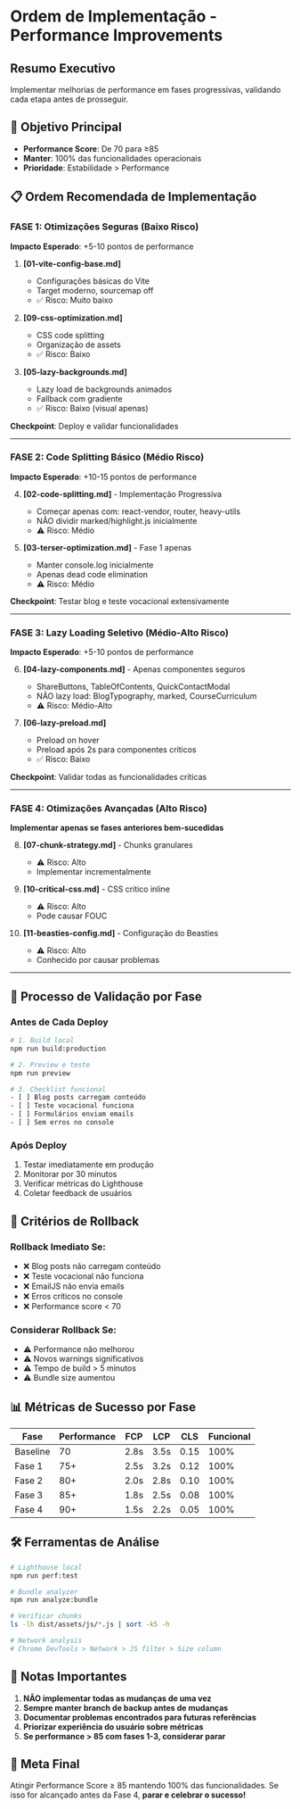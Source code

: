 # Ordem de Implementação - Performance Improvements

## Resumo Executivo
Implementar melhorias de performance em fases progressivas, validando cada etapa antes de prosseguir.

## 🎯 Objetivo Principal
- **Performance Score**: De 70 para ≥85
- **Manter**: 100% das funcionalidades operacionais
- **Prioridade**: Estabilidade > Performance

## 📋 Ordem Recomendada de Implementação

### FASE 1: Otimizações Seguras (Baixo Risco)
**Impacto Esperado**: +5-10 pontos de performance

1. **[01-vite-config-base.md]**
   - Configurações básicas do Vite
   - Target moderno, sourcemap off
   - ✅ Risco: Muito baixo

2. **[09-css-optimization.md]** 
   - CSS code splitting
   - Organização de assets
   - ✅ Risco: Baixo

3. **[05-lazy-backgrounds.md]**
   - Lazy load de backgrounds animados
   - Fallback com gradiente
   - ✅ Risco: Baixo (visual apenas)

**Checkpoint**: Deploy e validar funcionalidades

---

### FASE 2: Code Splitting Básico (Médio Risco)
**Impacto Esperado**: +10-15 pontos de performance

4. **[02-code-splitting.md]** - Implementação Progressiva
   - Começar apenas com: react-vendor, router, heavy-utils
   - NÃO dividir marked/highlight.js inicialmente
   - ⚠️ Risco: Médio

5. **[03-terser-optimization.md]** - Fase 1 apenas
   - Manter console.log inicialmente
   - Apenas dead code elimination
   - ⚠️ Risco: Médio

**Checkpoint**: Testar blog e teste vocacional extensivamente

---

### FASE 3: Lazy Loading Seletivo (Médio-Alto Risco)
**Impacto Esperado**: +5-10 pontos de performance

6. **[04-lazy-components.md]** - Apenas componentes seguros
   - ShareButtons, TableOfContents, QuickContactModal
   - NÃO lazy load: BlogTypography, marked, CourseCurriculum
   - ⚠️ Risco: Médio-Alto

7. **[06-lazy-preload.md]**
   - Preload on hover
   - Preload após 2s para componentes críticos
   - ✅ Risco: Baixo

**Checkpoint**: Validar todas as funcionalidades críticas

---

### FASE 4: Otimizações Avançadas (Alto Risco)
**Implementar apenas se fases anteriores bem-sucedidas**

8. **[07-chunk-strategy.md]** - Chunks granulares
   - ⚠️ Risco: Alto
   - Implementar incrementalmente

9. **[10-critical-css.md]** - CSS crítico inline
   - ⚠️ Risco: Alto
   - Pode causar FOUC

10. **[11-beasties-config.md]** - Configuração do Beasties
    - ⚠️ Risco: Alto
    - Conhecido por causar problemas

---

## 🔄 Processo de Validação por Fase

### Antes de Cada Deploy
```bash
# 1. Build local
npm run build:production

# 2. Preview e teste
npm run preview

# 3. Checklist funcional
- [ ] Blog posts carregam conteúdo
- [ ] Teste vocacional funciona
- [ ] Formulários enviam emails
- [ ] Sem erros no console
```

### Após Deploy
1. Testar imediatamente em produção
2. Monitorar por 30 minutos
3. Verificar métricas do Lighthouse
4. Coletar feedback de usuários

## 🚨 Critérios de Rollback

### Rollback Imediato Se:
- ❌ Blog posts não carregam conteúdo
- ❌ Teste vocacional não funciona
- ❌ EmailJS não envia emails
- ❌ Erros críticos no console
- ❌ Performance score < 70

### Considerar Rollback Se:
- ⚠️ Performance não melhorou
- ⚠️ Novos warnings significativos
- ⚠️ Tempo de build > 5 minutos
- ⚠️ Bundle size aumentou

## 📊 Métricas de Sucesso por Fase

| Fase | Performance | FCP | LCP | CLS | Funcional |
|------|------------|-----|-----|-----|-----------|
| Baseline | 70 | 2.8s | 3.5s | 0.15 | 100% |
| Fase 1 | 75+ | 2.5s | 3.2s | 0.12 | 100% |
| Fase 2 | 80+ | 2.0s | 2.8s | 0.10 | 100% |
| Fase 3 | 85+ | 1.8s | 2.5s | 0.08 | 100% |
| Fase 4 | 90+ | 1.5s | 2.2s | 0.05 | 100% |

## 🛠️ Ferramentas de Análise

```bash
# Lighthouse local
npm run perf:test

# Bundle analyzer
npm run analyze:bundle

# Verificar chunks
ls -lh dist/assets/js/*.js | sort -k5 -h

# Network analysis
# Chrome DevTools > Network > JS filter > Size column
```

## 📝 Notas Importantes

1. **NÃO implementar todas as mudanças de uma vez**
2. **Sempre manter branch de backup antes de mudanças**
3. **Documentar problemas encontrados para futuras referências**
4. **Priorizar experiência do usuário sobre métricas**
5. **Se performance > 85 com fases 1-3, considerar parar**

## 🎯 Meta Final
Atingir Performance Score ≥ 85 mantendo 100% das funcionalidades.
Se isso for alcançado antes da Fase 4, **parar e celebrar o sucesso!**